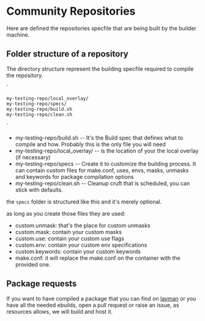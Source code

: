 # Community Repositories

Here are defined the repositories specfile that are being built by the builder machine.

## Folder structure of a repository

The directory structure represent the building specfile required to compile the repository.

`

    my-testing-repo/local_overlay/
    my-testing-repo/specs/
    my-testing-repo/build.sh
    my-testing-repo/clean.sh
`

* my-testing-repo/build.sh -- It's the Build spec that defines what to compile and how. Probably this is the only file you will need
* my-testing-repo/local_overlay/ -- is the location of your the local overlay (if necessary)
* my-testing-repo/specs -- Create it to customize the building process. It can contain custom files for make.conf, uses, envs, masks, unmasks and keywords for package compilation options
* my-testing-repo/clean.sh -- Cleanup cruft that is scheduled, you can stick with defaults.

the `specs` folder is structured like this and it's merely optional.

as long as you create those files they are used:

- custom.unmask: that's the place for custom unmasks
- custom.mask:  contain your custom masks
- custom.use:  contain your custom use flags
- custom.env:  contain your custom env specifications
- custom.keywords: contain your custom keywords
- make.conf:  it will replace the make.conf on the container with the provided one.


## Package requests

If you want to have compiled a package that you can find on [layman](https://gpo.zugaina.org/) or you have all the needed ebuilds, open a pull request or raise an issue, as resources allows, we will build and host it.
